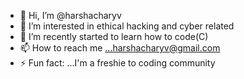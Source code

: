 - 👋 Hi, I’m @harshacharyv
- 👀 I’m interested in ethical hacking and cyber related 
- 🌱 I’m recently started to learn how to code(C) 
- 📫 How to reach me ...harshacharyv@gmail.com
- ⚡ Fun fact: ...I'm a freshie to coding community 
<!---
harshacharyv/harshacharyv is a ✨ special ✨ repository because its `README.md` (this file) appears on your GitHub profile.
You can click the Preview link to take a look at your changes.
--->

